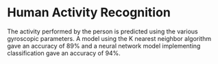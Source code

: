 # Human Activity Recognition
The activity performed by the person is predicted using the various gyroscopic parameters. A model using the K nearest neighbor algorithm gave an accuracy of 89% and a neural network model implementing classification gave an accuracy of 94%.
